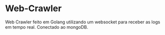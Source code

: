 # Web-Crawler
Web Crawler feito em Golang utilizando um websocket para receber as logs em tempo real.
Conectado ao mongoDB.
